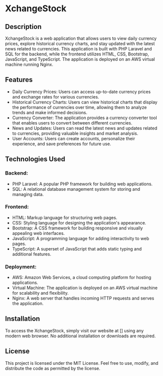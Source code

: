 # XchangeStock

## Description
XchangeStock is a web application that allows users to view daily currency prices, explore historical currency charts, and stay updated with the latest news related to currencies. This application is built with PHP Laravel and SQL for the backend, while the frontend utilizes HTML, CSS, Bootstrap, JavaScript, and TypeScript. The application is deployed on an AWS virtual machine running Nginx.

## Features
- Daily Currency Prices: Users can access up-to-date currency prices and exchange rates for various currencies.
- Historical Currency Charts: Users can view historical charts that display the performance of currencies over time, allowing them to analyze trends and make informed decisions.
- Currency Converter: The application provides a currency converter tool that enables users to convert between different currencies.
- News and Updates: Users can read the latest news and updates related to currencies, providing valuable insights and market analysis.
- User Accounts: Users can create accounts, personalize their experience, and save preferences for future use.

## Technologies Used
### Backend: 
- PHP Laravel: A popular PHP framework for building web applications.
- SQL: A relational database management system for storing and managing data.
### Frontend:
- HTML: Markup language for structuring web pages.
- CSS: Styling language for designing the application's appearance.
- Bootstrap: A CSS framework for building responsive and visually appealing web interfaces.
- JavaScript: A programming language for adding interactivity to web pages.
- TypeScript: A superset of JavaScript that adds static typing and additional features.
### Deployment:
- AWS: Amazon Web Services, a cloud computing platform for hosting applications.
- Virtual Machine: The application is deployed on an AWS virtual machine for scalability and flexibility.
- Nginx: A web server that handles incoming HTTP requests and serves the application.

## Installation
To access the XchangeStock, simply visit our website at [] using any modern web browser. No additional installation or downloads are required.

## License
This project is licensed under the MIT License. Feel free to use, modify, and distribute the code as permitted by the license.
